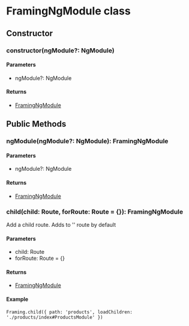 # FramingNgModule class



## Constructor



### constructor(ngModule?: NgModule)

#### Parameters

* ngModule?: NgModule

#### Returns

* [FramingNgModule](framing-ng-module-class.md)



## Public Methods



### ngModule(ngModule?: NgModule): FramingNgModule

#### Parameters

* ngModule?: NgModule

#### Returns

* [FramingNgModule](framing-ng-module-class.md)



### child(child: Route, forRoute: Route = {}): FramingNgModule

Add a child route. Adds to '' route by default

#### Parameters

* child: Route
* forRoute: Route = {}

#### Returns

* [FramingNgModule](framing-ng-module-class.md)

#### Example

`` Framing.child({ path: 'products', loadChildren: './products/index#ProductsModule' }) ``
